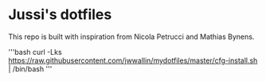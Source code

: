 # Jussi's dotfiles

This repo is built with inspiration from Nicola Petrucci and Mathias Bynens.

'''bash
curl -Lks https://raw.githubusercontent.com/jwwallin/mydotfiles/master/cfg-install.sh | /bin/bash
'''

